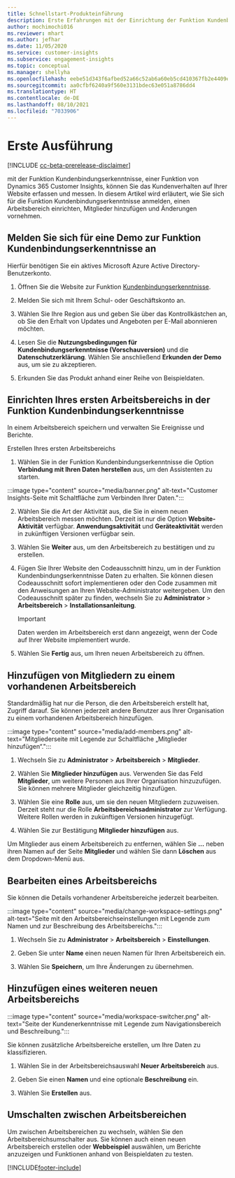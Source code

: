 ```yaml
---
title: Schnellstart-Produkteinführung
description: Erste Erfahrungen mit der Einrichtung der Funktion Kundenbindungserkenntnisse.
author: mochimochi016
ms.reviewer: mhart
ms.author: jefhar
ms.date: 11/05/2020
ms.service: customer-insights
ms.subservice: engagement-insights
ms.topic: conceptual
ms.manager: shellyha
ms.openlocfilehash: eebe51d343f6afbed52a66c52ab6a60eb5cd410367fb2e4409eb8679f357c91e
ms.sourcegitcommit: aa0cfbf6240a9f560e3131bdec63e051a8786dd4
ms.translationtype: HT
ms.contentlocale: de-DE
ms.lasthandoff: 08/10/2021
ms.locfileid: "7033906"
---
```

# <a name="first-run-experience"></a>Erste Ausführung

[!INCLUDE [cc-beta-prerelease-disclaimer](includes/cc-beta-prerelease-disclaimer.md)]

mit der Funktion Kundenbindungserkenntnisse, einer Funktion von Dynamics 365 Customer Insights, können Sie das Kundenverhalten auf Ihrer Website erfassen und messen. In diesem Artikel wird erläutert, wie Sie sich für die Funktion Kundenbindungserkenntnisse anmelden, einen Arbeitsbereich einrichten, Mitglieder hinzufügen und Änderungen vornehmen.

## <a name="sign-up-for-a-demo-of-engagement-insights"></a>Melden Sie sich für eine Demo zur Funktion Kundenbindungserkenntnisse an

Hierfür benötigen Sie ein aktives Microsoft Azure Active Directory-Benutzerkonto. 

1. Öffnen Sie die Website zur Funktion [Kundenbindungserkenntnisse](https://pi.dynamics.com/). 

1. Melden Sie sich mit Ihrem Schul- oder Geschäftskonto an.

1. Wählen Sie Ihre Region aus und geben Sie über das Kontrollkästchen an, ob Sie den Erhalt von Updates und Angeboten per E-Mail abonnieren möchten.

1. Lesen Sie die **Nutzungsbedingungen für Kundenbindungserkenntnisse (Vorschauversion)** und die **Datenschutzerklärung**. Wählen Sie anschließend **Erkunden der Demo** aus, um sie zu akzeptieren.

1. Erkunden Sie das Produkt anhand einer Reihe von Beispieldaten. 

## <a name="set-up-your-first-workspace-in-engagement-insights"></a>Einrichten Ihres ersten Arbeitsbereichs in der Funktion Kundenbindungserkenntnisse

In einem Arbeitsbereich speichern und verwalten Sie Ereignisse und Berichte.

Erstellen Ihres ersten Arbeitsbereichs

1. Wählen Sie in der Funktion Kundenbindungserkenntnisse die Option **Verbindung mit Ihren Daten herstellen** aus, um den Assistenten zu starten. 

:::image type="content" source="media/banner.png" alt-text="Customer Insights-Seite mit Schaltfläche zum Verbinden Ihrer Daten.":::

2. Wählen Sie die Art der Aktivität aus, die Sie in einem neuen Arbeitsbereich messen möchten. Derzeit ist nur die Option **Website-Aktivität** verfügbar. **Anwendungsaktivität** und **Geräteaktivität** werden in zukünftigen Versionen verfügbar sein.

1. Wählen Sie **Weiter** aus, um den Arbeitsbereich zu bestätigen und zu erstellen.

1. Fügen Sie Ihrer Website den Codeausschnitt hinzu, um in der Funktion Kundenbindungserkenntnisse Daten zu erhalten. Sie können diesen Codeausschnitt sofort implementieren oder den Code zusammen mit den Anweisungen an Ihren Website-Administrator weitergeben. Um den Codeausschnitt später zu finden, wechseln Sie zu **Administrator** > **Arbeitsbereich** > **Installationsanleitung**.

   > [!IMPORTANT]
   > Daten werden im Arbeitsbereich erst dann angezeigt, wenn der Code auf Ihrer Website implementiert wurde.

1. Wählen Sie **Fertig** aus, um Ihren neuen Arbeitsbereich zu öffnen. 

## <a name="add-members-to-an-existing-workspace"></a>Hinzufügen von Mitgliedern zu einem vorhandenen Arbeitsbereich

Standardmäßig hat nur die Person, die den Arbeitsbereich erstellt hat, Zugriff darauf. Sie können jederzeit andere Benutzer aus Ihrer Organisation zu einem vorhandenen Arbeitsbereich hinzufügen.

:::image type="content" source="media/add-members.png" alt-text="Mitgliederseite mit Legende zur Schaltfläche „Mitglieder hinzufügen“.":::

1. Wechseln Sie zu **Administrator** > **Arbeitsbereich** > **Mitglieder**.

2. Wählen Sie **Mitglieder hinzufügen** aus. Verwenden Sie das Feld **Mitglieder**, um weitere Personen aus Ihrer Organisation hinzuzufügen. Sie können mehrere Mitglieder gleichzeitig hinzufügen.

3. Wählen Sie eine **Rolle** aus, um sie den neuen Mitgliedern zuzuweisen. Derzeit steht nur die Rolle **Arbeitsbereichsadministrator** zur Verfügung. Weitere Rollen werden in zukünftigen Versionen hinzugefügt.

4. Wählen Sie zur Bestätigung **Mitglieder hinzufügen** aus.

Um Mitglieder aus einem Arbeitsbereich zu entfernen, wählen Sie **...** neben ihren Namen auf der Seite **Mitglieder** und wählen Sie dann **Löschen** aus dem Dropdown-Menü aus.

## <a name="edit-a-workspace"></a>Bearbeiten eines Arbeitsbereichs

Sie können die Details vorhandener Arbeitsbereiche jederzeit bearbeiten.

:::image type="content" source="media/change-workspace-settings.png" alt-text="Seite mit den Arbeitsbereichseinstellungen mit Legende zum Namen und zur Beschreibung des Arbeitsbereichs.":::

1. Wechseln Sie zu **Administrator** > **Arbeitsbereich** > **Einstellungen**.

1. Geben Sie unter **Name** einen neuen Namen für Ihren Arbeitsbereich ein.

1. Wählen Sie **Speichern**, um Ihre Änderungen zu übernehmen.

## <a name="add-another-new-workspace"></a>Hinzufügen eines weiteren neuen Arbeitsbereichs

:::image type="content" source="media/workspace-switcher.png" alt-text="Seite der Kundenerkenntnisse mit Legende zum Navigationsbereich und Beschreibung.":::

Sie können zusätzliche Arbeitsbereiche erstellen, um Ihre Daten zu klassifizieren.

1. Wählen Sie in der Arbeitsbereichsauswahl **Neuer Arbeitsbereich** aus.

1. Geben Sie einen **Namen** und eine optionale **Beschreibung** ein.

1. Wählen Sie **Erstellen** aus.

## <a name="switch-between-workspaces"></a>Umschalten zwischen Arbeitsbereichen

Um zwischen Arbeitsbereichen zu wechseln, wählen Sie den Arbeitsbereichsumschalter aus. Sie können auch einen neuen Arbeitsbereich erstellen oder **Webbeispiel** auswählen, um Berichte anzuzeigen und Funktionen anhand von Beispieldaten zu testen. 



[!INCLUDE[footer-include](../includes/footer-banner.md)]